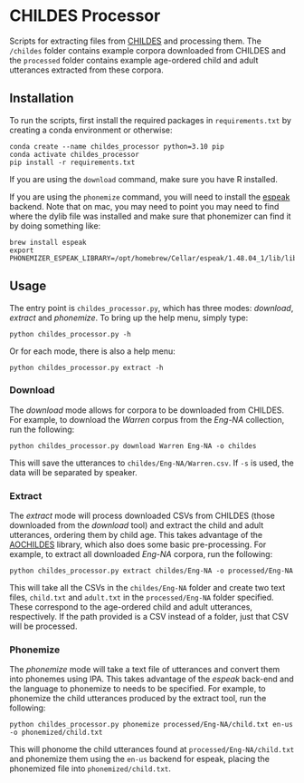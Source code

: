# CHILDES Processor

Scripts for extracting files from [CHILDES](https://childes.talkbank.org/) and processing them. The `/childes` folder contains example corpora downloaded from CHILDES and the `processed` folder contains example age-ordered child and adult utterances extracted from these corpora.

## Installation

To run the scripts, first install the required packages in `requirements.txt` by creating a conda environment or otherwise:

```
conda create --name childes_processor python=3.10 pip
conda activate childes_processor
pip install -r requirements.txt
```

If you are using the `download` command, make sure you have R installed.

If you are using the `phonemize` command, you will need to install the [espeak](https://github.com/espeak-ng/espeak-ng) backend. Note that on mac, you may need to point you may need to find where the dylib file was installed and make sure that phonemizer can find it by doing something like:

```
brew install espeak
export PHONEMIZER_ESPEAK_LIBRARY=/opt/homebrew/Cellar/espeak/1.48.04_1/lib/libespeak.dylib
```

## Usage

The entry point is `childes_processor.py`, which has three modes: *download*, *extract* and *phonemize*. To bring up the help menu, simply type:

```
python childes_processor.py -h
```

Or for each mode, there is also a help menu:

```
python childes_processor.py extract -h
```

### Download

The *download* mode allows for corpora to be downloaded from CHILDES. For example, to download the _Warren_ corpus from the _Eng-NA_ collection, run the following:

```
python childes_processor.py download Warren Eng-NA -o childes
```

This will save the utterances to `childes/Eng-NA/Warren.csv`. If `-s` is used, the data will be separated by speaker.

### Extract

The *extract* mode will process downloaded CSVs from CHILDES (those downloaded from the *download* tool) and extract the child and adult utterances, ordering them by child age. This takes advantage of the [AOCHILDES](https://github.com/UIUCLearningLanguageLab/AOCHILDES) library, which also does some basic pre-processing. For example, to extract all downloaded _Eng-NA_ corpora, run the following:

```
python childes_processor.py extract childes/Eng-NA -o processed/Eng-NA
```

This will take all the CSVs in the `childes/Eng-NA` folder and create two text files, `child.txt` and `adult.txt` in the `processed/Eng-NA` folder specified. These correspond to the age-ordered child and adult utterances, respectively. If the path provided is a CSV instead of a folder, just that CSV will be processed.

### Phonemize

The *phonemize* mode will take a text file of utterances and convert them into phonemes using IPA. This takes advantage of the *espeak* back-end and the language to phonemize to needs to be specified. For example, to phonemize the child utterances produced by the extract tool, run the following:

```
python childes_processor.py phonemize processed/Eng-NA/child.txt en-us -o phonemized/child.txt
```

This will phonome the child utterances found at `processed/Eng-NA/child.txt` and phonemize them using the `en-us` backend for espeak, placing the phonemized file into `phonemized/child.txt`.
